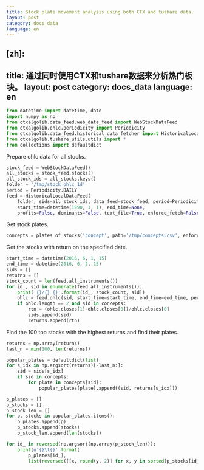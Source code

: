 ```yaml
---
title: Stock plate movement analysis using both CTX and tushare data.
layout: post
category: docs_data
language: en
---
```


[zh]:
---
title: 通过同时使用CTX和tushare数据来分析热门板块。
layout: post
category: docs_data
language: en
---



```python
from datetime import datetime, date
import numpy as np
from ctxalgolib.data_feed.web_data_feed import WebStockDataFeed
from ctxalgolib.ohlc.periodicity import Periodicity
from ctxalgolib.data_feed.historical_data_fetcher import HistoricalLocalDataFeed
from ctxalgolib.tushare_utils.utils import *
from collections import defaultdict
```

Prepare ohlc data for all stocks.

```python
stock_feed = WebStockDataFeed()
all_stocks = stock_feed.stocks()
all_stock_ids = all_stocks.keys()
folder = '/tmp/stock_ohlc_1d'
period = Periodicity.DAILY
feed = HistoricalLocalDataFeed(
    folder, sids=all_stock_ids, data_feed=stock_feed, period=Periodicity.DAILY,
    start_time=datetime(1990, 1, 1), end_time=None,
    profits=False, dominants=False, text_file=True, enforce_fetch=False)

```

Get stock plates.

```python
concepts = plates_of_stocks('concept', path='/tmp/concepts.csv', enforce_fetch=False)
```

Get the stocks with return on the specified date.

```python
start_time = datetime(2016, 6, 1, 15)
end_time = datetime(2016, 6, 2, 15)
sids = []
returns = []
stock_count = len(feed.all_instruments())
for id_, sid in enumerate(feed.all_instruments()):
    print('{}/{} {}'.format(id_, stock_count, sid))
    ohlc = feed.ohlc(sid, start_time=start_time, end_time=end_time, periodicity=period)
    if ohlc.length == 2 and sid in concepts:
        rtn = (ohlc.closes[1]-ohlc.closes[0])/ohlc.closes[0]
        sids.append(sid)
        returns.append(rtn)

```

Find the 100 top stocks with the highest returns and find their plates.

```python
returns = np.array(returns)
last_n = min(100, len(returns))

popular_plates = defaultdict(list)
for s_idx in np.argsort(returns)[-last_n:]:
    sid = sids[s_idx]
    if sid in concepts:
        for plate in concepts[sid]:
            popular_plates[plate].append((sid, returns[s_idx]))

p_plates = []
p_stocks = []
p_stock_len = []
for p, stocks in popular_plates.items():
    p_plates.append(p)
    p_stocks.append(stocks)
    p_stock_len.append(len(stocks))

for id_ in reversed(np.argsort(np.array(p_stock_len))):
    print(u'{}\t{}'.format(
        p_plates[id_],
        list(reversed([[x, round(y, 2)] for x, y in sorted(p_stocks[id_], key=lambda s: s[1])]))))




```
